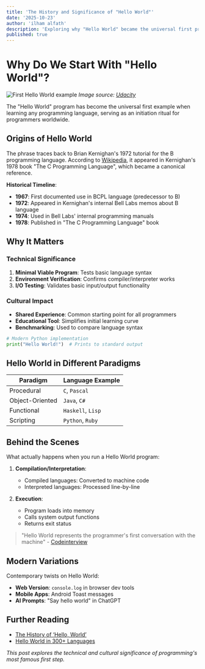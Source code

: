 ```yaml
---
title: 'The History and Significance of "Hello World"'
date: '2025-10-23'
author: 'ilham alfath'
description: 'Exploring why "Hello World" became the universal first program in coding'
published: true
---
```


# Why Do We Start With "Hello World"?

![First Hello World example](/_sync/images/hello-world.webp)
_Image source: [Udacity](https://www.udacity.com/blog/2020/11/what-you-need-to-know-about-hello-world-in-python.html)_

The "Hello World" program has become the universal first example when learning any programming language, serving as an initiation ritual for programmers worldwide.

## Origins of Hello World

The phrase traces back to Brian Kernighan's 1972 tutorial for the B programming language. According to [Wikipedia](https://en.wikipedia.org/wiki/%22Hello,_World!%22_program), it appeared in Kernighan's 1978 book "The C Programming Language", which became a canonical reference.

**Historical Timeline**:

- **1967**: First documented use in BCPL language (predecessor to B)
- **1972**: Appeared in Kernighan's internal Bell Labs memos about B language
- **1974**: Used in Bell Labs' internal programming manuals
- **1978**: Published in "The C Programming Language" book

## Why It Matters

### Technical Significance

1. **Minimal Viable Program**: Tests basic language syntax
2. **Environment Verification**: Confirms compiler/interpreter works
3. **I/O Testing**: Validates basic input/output functionality

### Cultural Impact

- **Shared Experience**: Common starting point for all programmers
- **Educational Tool**: Simplifies initial learning curve
- **Benchmarking**: Used to compare language syntax

```python
# Modern Python implementation
print("Hello World!")  # Prints to standard output
```

## Hello World in Different Paradigms

| Paradigm        | Language Example  |
| --------------- | ----------------- |
| Procedural      | `C`, `Pascal`     |
| Object-Oriented | `Java`, `C#`      |
| Functional      | `Haskell`, `Lisp` |
| Scripting       | `Python`, `Ruby`  |

## Behind the Scenes

What actually happens when you run a Hello World program:

1. **Compilation/Interpretation**:

   - Compiled languages: Converted to machine code
   - Interpreted languages: Processed line-by-line

2. **Execution**:
   - Program loads into memory
   - Calls system output functions
   - Returns exit status

> "Hello World represents the programmer's first conversation with the machine" - [Codeinterview](https://codeinterview.io/blog/the-history-of-hello-world-a-brief-overview/)

## Modern Variations

Contemporary twists on Hello World:

- **Web Version**: `console.log` in browser dev tools
- **Mobile Apps**: Android Toast messages
- **AI Prompts**: "Say hello world" in ChatGPT

## Further Reading

- [The History of ‘Hello, World’](https://www.hackerrank.com/blog/the-history-of-hello-world/)
- [Hello World in 300+ Languages](https://helloworldcollection.github.io/)

_This post explores the technical and cultural significance of programming's most famous first step._
